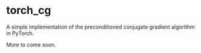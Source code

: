 # torch_cg

A simple implementation of the preconditioned conjugate gradient
algorithm in PyTorch.

More to come soon.